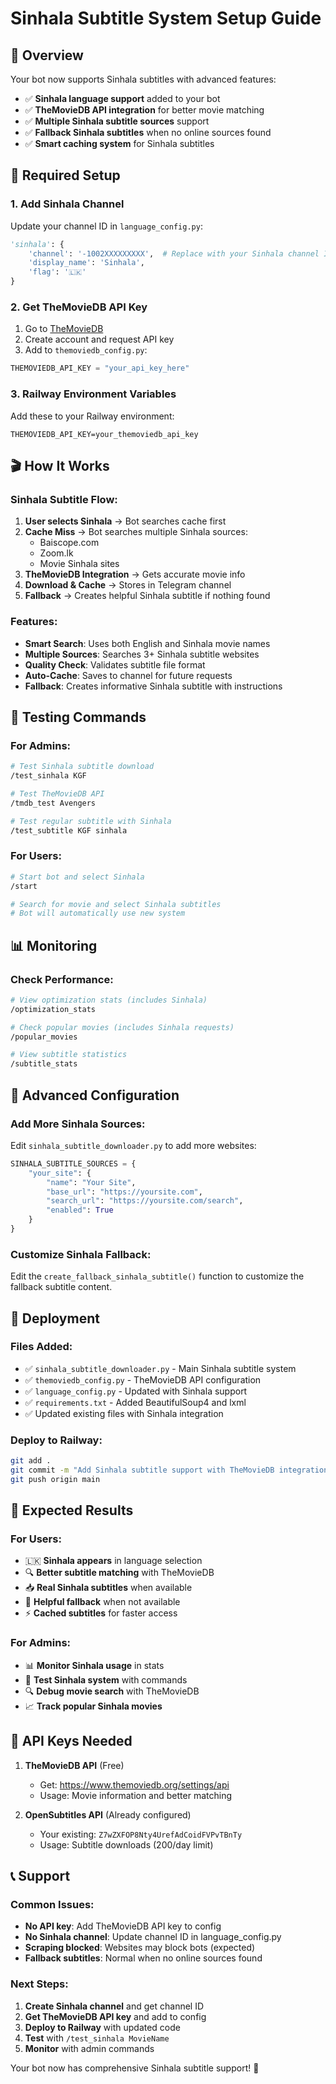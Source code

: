 # Sinhala Subtitle System Setup Guide

## 🎯 **Overview**
Your bot now supports Sinhala subtitles with advanced features:
- ✅ **Sinhala language support** added to your bot
- ✅ **TheMovieDB API integration** for better movie matching
- ✅ **Multiple Sinhala subtitle sources** support
- ✅ **Fallback Sinhala subtitles** when no online sources found
- ✅ **Smart caching system** for Sinhala subtitles

## 🔧 **Required Setup**

### **1. Add Sinhala Channel**
Update your channel ID in `language_config.py`:
```python
'sinhala': {
    'channel': '-1002XXXXXXXXX',  # Replace with your Sinhala channel ID
    'display_name': 'Sinhala',
    'flag': '🇱🇰'
}
```

### **2. Get TheMovieDB API Key**
1. Go to [TheMovieDB](https://www.themoviedb.org/settings/api)
2. Create account and request API key
3. Add to `themoviedb_config.py`:
```python
THEMOVIEDB_API_KEY = "your_api_key_here"
```

### **3. Railway Environment Variables**
Add these to your Railway environment:
```
THEMOVIEDB_API_KEY=your_themoviedb_api_key
```

## 🎬 **How It Works**

### **Sinhala Subtitle Flow:**
1. **User selects Sinhala** → Bot searches cache first
2. **Cache Miss** → Bot searches multiple Sinhala sources:
   - Baiscope.com
   - Zoom.lk
   - Movie Sinhala sites
3. **TheMovieDB Integration** → Gets accurate movie info
4. **Download & Cache** → Stores in Telegram channel
5. **Fallback** → Creates helpful Sinhala subtitle if nothing found

### **Features:**
- **Smart Search**: Uses both English and Sinhala movie names
- **Multiple Sources**: Searches 3+ Sinhala subtitle websites
- **Quality Check**: Validates subtitle file format
- **Auto-Cache**: Saves to channel for future requests
- **Fallback**: Creates informative Sinhala subtitle with instructions

## 🧪 **Testing Commands**

### **For Admins:**
```bash
# Test Sinhala subtitle download
/test_sinhala KGF

# Test TheMovieDB API
/tmdb_test Avengers

# Test regular subtitle with Sinhala
/test_subtitle KGF sinhala
```

### **For Users:**
```bash
# Start bot and select Sinhala
/start

# Search for movie and select Sinhala subtitles
# Bot will automatically use new system
```

## 📊 **Monitoring**

### **Check Performance:**
```bash
# View optimization stats (includes Sinhala)
/optimization_stats

# Check popular movies (includes Sinhala requests)
/popular_movies

# View subtitle statistics
/subtitle_stats
```

## 🔧 **Advanced Configuration**

### **Add More Sinhala Sources:**
Edit `sinhala_subtitle_downloader.py` to add more websites:
```python
SINHALA_SUBTITLE_SOURCES = {
    "your_site": {
        "name": "Your Site",
        "base_url": "https://yoursite.com",
        "search_url": "https://yoursite.com/search",
        "enabled": True
    }
}
```

### **Customize Sinhala Fallback:**
Edit the `create_fallback_sinhala_subtitle()` function to customize the fallback subtitle content.

## 🚀 **Deployment**

### **Files Added:**
- ✅ `sinhala_subtitle_downloader.py` - Main Sinhala subtitle system
- ✅ `themoviedb_config.py` - TheMovieDB API configuration
- ✅ `language_config.py` - Updated with Sinhala support
- ✅ `requirements.txt` - Added BeautifulSoup4 and lxml
- ✅ Updated existing files with Sinhala integration

### **Deploy to Railway:**
```bash
git add .
git commit -m "Add Sinhala subtitle support with TheMovieDB integration"
git push origin main
```

## 🎯 **Expected Results**

### **For Users:**
- 🇱🇰 **Sinhala appears** in language selection
- 🔍 **Better subtitle matching** with TheMovieDB
- 📥 **Real Sinhala subtitles** when available
- 📝 **Helpful fallback** when not available
- ⚡ **Cached subtitles** for faster access

### **For Admins:**
- 📊 **Monitor Sinhala usage** in stats
- 🧪 **Test Sinhala system** with commands
- 🔍 **Debug movie search** with TheMovieDB
- 📈 **Track popular Sinhala movies**

## 🔑 **API Keys Needed**

1. **TheMovieDB API** (Free)
   - Get: https://www.themoviedb.org/settings/api
   - Usage: Movie information and better matching

2. **OpenSubtitles API** (Already configured)
   - Your existing: `Z7wZXFOP8Nty4UrefAdCoidFVPvTBnTy`
   - Usage: Subtitle downloads (200/day limit)

## 📞 **Support**

### **Common Issues:**
- **No API key**: Add TheMovieDB API key to config
- **No Sinhala channel**: Update channel ID in language_config.py
- **Scraping blocked**: Websites may block bots (expected)
- **Fallback subtitles**: Normal when no online sources found

### **Next Steps:**
1. **Create Sinhala channel** and get channel ID
2. **Get TheMovieDB API key** and add to config
3. **Deploy to Railway** with updated code
4. **Test** with `/test_sinhala MovieName`
5. **Monitor** with admin commands

Your bot now has comprehensive Sinhala subtitle support! 🎉